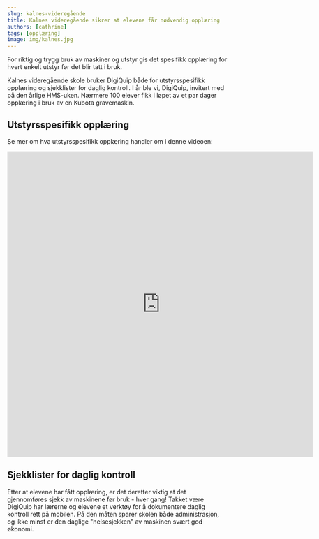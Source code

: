 ```yaml
---
slug: kalnes-videregående
title: Kalnes videregående sikrer at elevene får nødvendig opplæring
authors: [cathrine]
tags: [opplæring]
image: img/kalnes.jpg
---
```

For riktig og trygg bruk av maskiner og utstyr gis det spesifikk opplæring for hvert enkelt utstyr før det blir tatt i bruk.

<!-- truncate -->

Kalnes videregående skole bruker DigiQuip både for utstyrsspesifikk opplæring og sjekklister for daglig kontroll. I år ble vi, DigiQuip, invitert med på den årlige HMS-uken. Nærmere 100 elever fikk i løpet av et par dager opplæring i bruk av en Kubota gravemaskin.

## Utstyrsspesifikk opplæring

Se mer om hva utstyrsspesifikk opplæring handler om i denne videoen:

<iframe title="Kalnesvgs-utstyrsspesifikk" width="700" height="700" src="https://videos.dyntube.com/iframes/wmuRdrlpHE9n6SheoLwIw" frameborder="0" allowfullscreen></iframe>

## Sjekklister for daglig kontroll

Etter at elevene har fått opplæring, er det deretter viktig at det gjennomføres sjekk av maskinene før bruk - hver gang! Takket være DigiQuip har lærerne og elevene et verktøy for å dokumentere daglig kontroll rett på mobilen. På den måten sparer skolen både administrasjon, og ikke minst er den daglige "helsesjekken" av maskinen svært god økonomi.